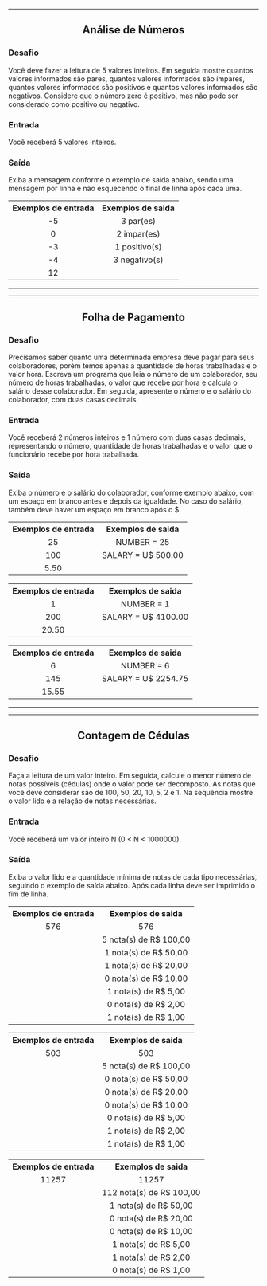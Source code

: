 <!-- 1 -->
<section>
<hr>
    <h2 align='center'>Análise de Números</h2>
    <h3>Desafio</h3>
    <p>
        Você deve fazer a leitura de 5 valores inteiros. Em seguida mostre quantos valores informados são pares, quantos valores informados são ímpares, quantos valores informados são positivos e quantos valores informados são negativos. Considere que o número zero é positivo, mas não pode ser considerado como positivo ou negativo.
    </p>
    <h3>Entrada</h3>
    <p>
          Você receberá 5 valores inteiros.
    </p>
    <h3>Saída</h3>
    <p>
        Exiba a mensagem conforme o exemplo de saída abaixo, sendo uma mensagem por linha e não esquecendo o final de linha após cada uma.
    </p>
    <table align='center'>
        <th>Exemplos de entrada</th>
        <th>Exemplos de saida</th>
        <tr>
             <td align='center'>-5</td>
             <td align='center'>3 par(es)</td>
        </tr>
        <tr>
             <td align='center'>0</td>
             <td align='center'>2 impar(es)</td>
        </tr>
        <tr>
             <td align='center'>-3</td>
             <td align='center'>1 positivo(s)</td>
        </tr>
        <tr>
             <td align='center'>-4</td>
             <td align='center'>3 negativo(s)</td>
        </tr>
        <tr>
             <td align='center'>12</td>
             <td align='center'></td>
        </tr>
    </table>
</section>
<hr/>
<hr/>

<!-- 2 -->
<section>
    <h2 align='center'>Folha de Pagamento</h2>
    <h3>Desafio</h3>
    <p>
      Precisamos saber quanto uma determinada empresa deve pagar para seus colaboradores, porém temos apenas a quantidade de horas trabalhadas e o valor hora. Escreva um programa que leia o número de um colaborador, seu número de horas trabalhadas, o valor que recebe por hora e calcula o salário desse colaborador. Em seguida, apresente o número e o salário do colaborador, com duas casas decimais.
    </p>
    <h3>Entrada</h3>
    <p>
        Você receberá 2 números inteiros e 1 número com duas casas decimais, representando o número, quantidade de horas trabalhadas e o valor que o funcionário recebe por hora trabalhada.
    </p>
    <h3>Saída</h3>
    <p>
        Exiba o número e o salário do colaborador, conforme exemplo abaixo, com um espaço em branco antes e depois da igualdade. No caso do salário, também deve haver um espaço em branco após o $.
    </p>
    <table align='center'>
        <th>Exemplos de entrada</th>
        <th>Exemplos de saida</th>
        <tr>
             <td align='center'>25</td>
             <td align='center'>NUMBER = 25</td>
        </tr>
        <tr>
             <td align='center'>100</td>
             <td align='center'>SALARY = U$ 500.00</td>
        </tr>
        <tr>
             <td align='center'>5.50</td>
             <td align='center'></td>
        </tr>
    </table>
    <table align='center'>
        <th>Exemplos de entrada</th>
        <th>Exemplos de saida</th>
        <tr>
             <td align='center'>1</td>
             <td align='center'>NUMBER = 1</td>
        </tr>
        <tr>
             <td align='center'>200</td>
             <td align='center'>SALARY = U$ 4100.00</td>
        </tr>
        <tr>
             <td align='center'>20.50</td>
             <td align='center'></td>
        </tr>
    </table>
    <table align='center'>
        <th>Exemplos de entrada</th>
        <th>Exemplos de saida</th>
        <tr>
             <td align='center'>6</td>
             <td align='center'>NUMBER = 6</td>
        </tr>
        <tr>
             <td align='center'>145</td>
             <td align='center'>SALARY = U$ 2254.75</td>
        </tr>
        <tr>
             <td align='center'>15.55</td>
             <td align='center'></td>
        </tr>
    </table>
</section>
<hr/>
<hr/>

<!-- 3 -->
<section>
    <h2 align='center'>Contagem de Cédulas</h2>
    <h3>Desafio</h3>
    <p>
      Faça a leitura de um valor inteiro. Em seguida, calcule o menor número de notas possíveis (cédulas) onde o valor pode ser decomposto. As notas que você deve considerar são de 100, 50, 20, 10, 5, 2 e 1. Na sequência mostre o valor lido e a relação de notas necessárias.
    </p>
    <h3>Entrada</h3>
    <p>
        Você receberá um valor inteiro N (0 < N < 1000000).
    </p>
    <h3>Saída</h3>
    <p>
        Exiba o valor lido e a quantidade mínima de notas de cada tipo necessárias, seguindo o exemplo de saída abaixo. Após cada linha deve ser imprimido o fim de linha.
    </p>
    <table align='center'>
        <th>Exemplos de entrada</th>
        <th>Exemplos de saida</th>
        <tr>
             <td align='center'>576</td>
             <td align='center'>576</td>
        </tr>
        <tr>
             <td align='center'></td>
             <td align='center'>5 nota(s) de R$ 100,00</td>
        </tr>
        <tr>
             <td align='center'></td>
             <td align='center'>1 nota(s) de R$ 50,00</td>
        </tr>
        <tr>
             <td align='center'></td>
             <td align='center'>1 nota(s) de R$ 20,00</td>
        </tr>
        <tr>
             <td align='center'></td>
             <td align='center'>0 nota(s) de R$ 10,00</td>
        </tr>
        <tr>
             <td align='center'></td>
             <td align='center'>1 nota(s) de R$ 5,00</td>
        </tr>
        <tr>
             <td align='center'></td>
             <td align='center'>0 nota(s) de R$ 2,00</td>
        </tr>
        <tr>
             <td align='center'></td>
             <td align='center'>1 nota(s) de R$ 1,00</td>
        </tr>
    </table>
    <table align='center'>
        <th>Exemplos de entrada</th>
        <th>Exemplos de saida</th>
        <tr>
             <td align='center'>503</td>
             <td align='center'>503</td>
        </tr>
        <tr>
             <td align='center'></td>
             <td align='center'>5 nota(s) de R$ 100,00</td>
        </tr>
        <tr>
             <td align='center'></td>
             <td align='center'>0 nota(s) de R$ 50,00</td>
        </tr>
        <tr>
             <td align='center'></td>
             <td align='center'>0 nota(s) de R$ 20,00</td>
        </tr>
        <tr>
             <td align='center'></td>
             <td align='center'>0 nota(s) de R$ 10,00</td>
        </tr>
        <tr>
             <td align='center'></td>
             <td align='center'>0 nota(s) de R$ 5,00</td>
        </tr>
        <tr>
             <td align='center'></td>
             <td align='center'>1 nota(s) de R$ 2,00</td>
        </tr>
        <tr>
             <td align='center'></td>
             <td align='center'>1 nota(s) de R$ 1,00</td>
        </tr>
    </table>
    <table align='center'>
        <th>Exemplos de entrada</th>
        <th>Exemplos de saida</th>
        <tr>
             <td align='center'>11257</td>
             <td align='center'>11257</td>
        </tr>
        <tr>
             <td align='center'></td>
             <td align='center'>112 nota(s) de R$ 100,00</td>
        </tr>
        <tr>
             <td align='center'></td>
             <td align='center'>1 nota(s) de R$ 50,00</td>
        </tr>
        <tr>
             <td align='center'></td>
             <td align='center'>0 nota(s) de R$ 20,00</td>
        </tr>
        <tr>
             <td align='center'></td>
             <td align='center'>0 nota(s) de R$ 10,00</td>
        </tr>
        <tr>
             <td align='center'></td>
             <td align='center'>1 nota(s) de R$ 5,00</td>
        </tr>
        <tr>
             <td align='center'></td>
             <td align='center'>1 nota(s) de R$ 2,00</td>
        </tr>
        <tr>
             <td align='center'></td>
             <td align='center'>0 nota(s) de R$ 1,00</td>
        </tr>
    </table>
</section>